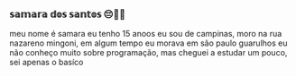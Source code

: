 ### 𝕤𝕒𝕞𝕒𝕣𝕒 𝕕𝕠𝕤 𝕤𝕒𝕟𝕥𝕠𝕤 😔🤌🏻
meu nome é samara eu tenho 15 anoos eu sou de campinas, moro na rua nazareno mingoni, em algum tempo eu morava em são paulo guarulhos 
eu não conheço muito sobre programação, mas cheguei a estudar um pouco, sei apenas o basíco 
